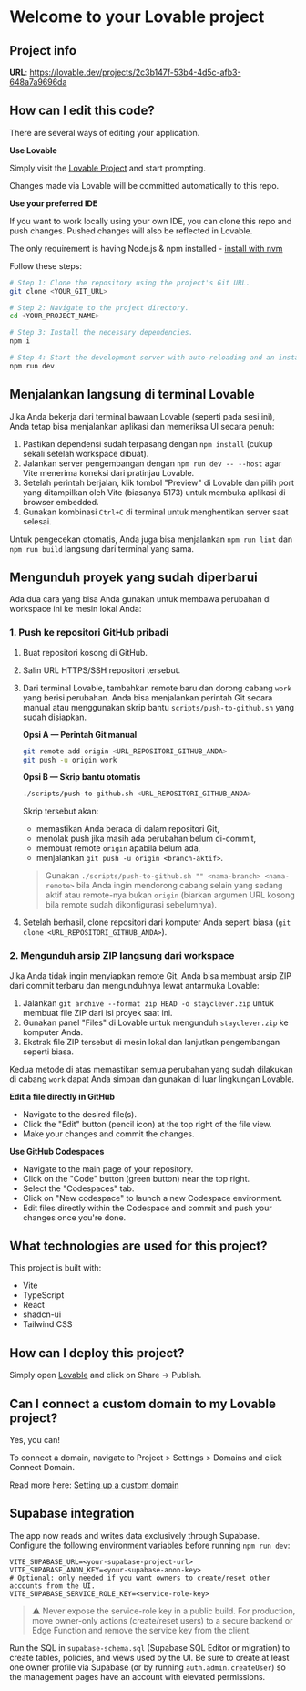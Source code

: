 # Welcome to your Lovable project

## Project info

**URL**: https://lovable.dev/projects/2c3b147f-53b4-4d5c-afb3-648a7a9696da

## How can I edit this code?

There are several ways of editing your application.

**Use Lovable**

Simply visit the [Lovable Project](https://lovable.dev/projects/2c3b147f-53b4-4d5c-afb3-648a7a9696da) and start prompting.

Changes made via Lovable will be committed automatically to this repo.

**Use your preferred IDE**

If you want to work locally using your own IDE, you can clone this repo and push changes. Pushed changes will also be reflected in Lovable.

The only requirement is having Node.js & npm installed - [install with nvm](https://github.com/nvm-sh/nvm#installing-and-updating)

Follow these steps:

```sh
# Step 1: Clone the repository using the project's Git URL.
git clone <YOUR_GIT_URL>

# Step 2: Navigate to the project directory.
cd <YOUR_PROJECT_NAME>

# Step 3: Install the necessary dependencies.
npm i

# Step 4: Start the development server with auto-reloading and an instant preview.
npm run dev
```

## Menjalankan langsung di terminal Lovable

Jika Anda bekerja dari terminal bawaan Lovable (seperti pada sesi ini), Anda tetap bisa menjalankan aplikasi dan memeriksa UI
secara penuh:

1. Pastikan dependensi sudah terpasang dengan `npm install` (cukup sekali setelah workspace dibuat).
2. Jalankan server pengembangan dengan `npm run dev -- --host` agar Vite menerima koneksi dari pratinjau Lovable.
3. Setelah perintah berjalan, klik tombol "Preview" di Lovable dan pilih port yang ditampilkan oleh Vite (biasanya 5173) untuk
   membuka aplikasi di browser embedded.
4. Gunakan kombinasi `Ctrl+C` di terminal untuk menghentikan server saat selesai.

Untuk pengecekan otomatis, Anda juga bisa menjalankan `npm run lint` dan `npm run build` langsung dari terminal yang sama.

## Mengunduh proyek yang sudah diperbarui

Ada dua cara yang bisa Anda gunakan untuk membawa perubahan di workspace ini ke mesin lokal Anda:

### 1. Push ke repositori GitHub pribadi

1. Buat repositori kosong di GitHub.
2. Salin URL HTTPS/SSH repositori tersebut.
3. Dari terminal Lovable, tambahkan remote baru dan dorong cabang `work` yang berisi perubahan. Anda bisa menjalankan perintah Git
   secara manual atau menggunakan skrip bantu `scripts/push-to-github.sh` yang sudah disiapkan.

   **Opsi A — Perintah Git manual**

   ```sh
   git remote add origin <URL_REPOSITORI_GITHUB_ANDA>
   git push -u origin work
   ```

   **Opsi B — Skrip bantu otomatis**

   ```sh
   ./scripts/push-to-github.sh <URL_REPOSITORI_GITHUB_ANDA>
   ```

   Skrip tersebut akan:

   - memastikan Anda berada di dalam repositori Git,
   - menolak push jika masih ada perubahan belum di-commit,
   - membuat remote `origin` apabila belum ada,
   - menjalankan `git push -u origin <branch-aktif>`.

   > Gunakan `./scripts/push-to-github.sh "" <nama-branch> <nama-remote>` bila Anda ingin mendorong cabang selain yang sedang
   > aktif atau remote-nya bukan `origin` (biarkan argumen URL kosong bila remote sudah dikonfigurasi sebelumnya).

4. Setelah berhasil, clone repositori dari komputer Anda seperti biasa (`git clone <URL_REPOSITORI_GITHUB_ANDA>`).

### 2. Mengunduh arsip ZIP langsung dari workspace

Jika Anda tidak ingin menyiapkan remote Git, Anda bisa membuat arsip ZIP dari commit terbaru dan mengunduhnya lewat antarmuka Lovable:

1. Jalankan `git archive --format zip HEAD -o stayclever.zip` untuk membuat file ZIP dari isi proyek saat ini.
2. Gunakan panel "Files" di Lovable untuk mengunduh `stayclever.zip` ke komputer Anda.
3. Ekstrak file ZIP tersebut di mesin lokal dan lanjutkan pengembangan seperti biasa.

Kedua metode di atas memastikan semua perubahan yang sudah dilakukan di cabang `work` dapat Anda simpan dan gunakan di luar lingkungan Lovable.

**Edit a file directly in GitHub**

- Navigate to the desired file(s).
- Click the "Edit" button (pencil icon) at the top right of the file view.
- Make your changes and commit the changes.

**Use GitHub Codespaces**

- Navigate to the main page of your repository.
- Click on the "Code" button (green button) near the top right.
- Select the "Codespaces" tab.
- Click on "New codespace" to launch a new Codespace environment.
- Edit files directly within the Codespace and commit and push your changes once you're done.

## What technologies are used for this project?

This project is built with:

- Vite
- TypeScript
- React
- shadcn-ui
- Tailwind CSS

## How can I deploy this project?

Simply open [Lovable](https://lovable.dev/projects/2c3b147f-53b4-4d5c-afb3-648a7a9696da) and click on Share -> Publish.

## Can I connect a custom domain to my Lovable project?

Yes, you can!

To connect a domain, navigate to Project > Settings > Domains and click Connect Domain.

Read more here: [Setting up a custom domain](https://docs.lovable.dev/features/custom-domain#custom-domain)

## Supabase integration

The app now reads and writes data exclusively through Supabase. Configure the following environment variables before running `npm run dev`:

```
VITE_SUPABASE_URL=<your-supabase-project-url>
VITE_SUPABASE_ANON_KEY=<your-supabase-anon-key>
# Optional: only needed if you want owners to create/reset other accounts from the UI.
VITE_SUPABASE_SERVICE_ROLE_KEY=<service-role-key>
```

> ⚠️ Never expose the service-role key in a public build. For production, move owner-only actions (create/reset users) to a secure backend or Edge Function and remove the service key from the client.

Run the SQL in `supabase-schema.sql` (Supabase SQL Editor or migration) to create tables, policies, and views used by the UI. Be sure to create at least one owner profile via Supabase (or by running `auth.admin.createUser`) so the management pages have an account with elevated permissions.
